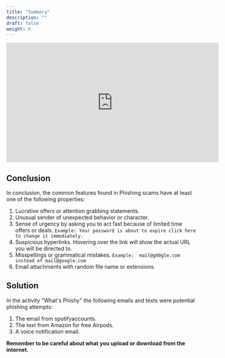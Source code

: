 ```yaml
---
title: "Summary"
description: ""
draft: false
weight: 6
---
```


<p style="text-align: center;"><iframe width="560" height="315" src="https://youtube.com/embed/Hshn1BFyt6o" frameborder="0" allow="accelerometer; autoplay; clipboard-write; encrypted-media; gyroscope; picture-in-picture" allowfullscreen></iframe></p>
	
## Conclusion

In conclusion, the common features found in Phishing scams have at least one of the following properties:

1. Lucrative offers or attention grabbing statements.
2. Unusual sender of unexpected behavior or character.
3. Sense of urgency by asking you to act fast because of limited time offers or deals. 
`Example: Your password is about to expire click here to change it immediately. `
4. Suspicious hyperlinks. Hovering over the link will show the actual URL you will be directed to. 
5. Misspellings or grammatical mistakes. 
`Example:  mail@g00gle.com instead of mail@google.com`
6. Email attachments with random file name or extensions. 

## Solution

In the activity "What's Phishy" the following emails and texts were potential phishing attempts:
1. The email from spotifyaccounts.
2. The text from Amazon for free Airpods.
3. A voice notification email.

<b>Remember to be careful about what you upload or download from the internet.</b>
